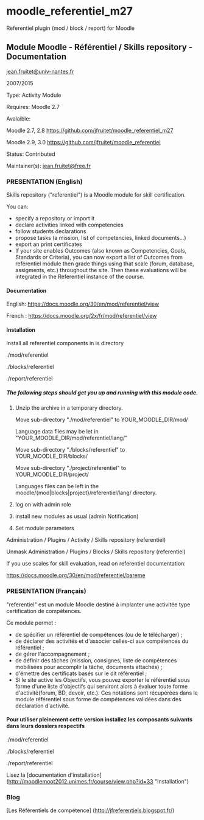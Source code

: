 ﻿moodle_referentiel_m27
======================

Referentiel plugin (mod / block / report) for Moodle 

## Module Moodle - Référentiel / Skills repository - Documentation

jean.fruitet@univ-nantes.fr

2007/2015

Type: Activity Module

Requires: Moodle 2.7

Avalaible: 

 Moodle 2.7, 2.8  https://github.com/jfruitet/moodle_referentiel_m27

 Moodle 2.9, 3.0  https://github.com/jfruitet/moodle_referentiel

Status: Contributed

Maintainer(s): jean.fruitet@free.fr

### PRESENTATION (English)

Skills repository ("referentiel") is a Moodle module for skill certification.

You can:

* specify a repository or import it
* declare activities linked with competencies
* follow students declarations
* propose tasks (a mission, list of competencies, linked documents...)
* export an print certificates
* If your site enables Outcomes (also known as Competencies, Goals, Standards or Criteria), you can now export a list of Outcomes from referentiel module then grade things using
that scale (forum, database, assigments, etc.) throughout the site. Then these evaluations will be integrated in the Referentiel instance of the course.

#### Documentation

English: https://docs.moodle.org/30/en/mod/referentiel/view

French : https://docs.moodle.org/2x/fr/mod/referentiel/view

#### Installation

Install all referentiel components in is directory

./mod/referentiel

./blocks/referentiel

./report/referentiel


##### The following steps should get you up and running with this module code.

1. Unzip the archive in a temporary directory.

	Move sub-directory  "./mod/referentiel" to YOUR_MOODLE_DIR/mod/
	
	Language data files may be let in  "YOUR_MOODLE_DIR/mod/referentiel/lang/"

	Move sub-directory "./blocks/referentiel" to YOUR_MOODLE_DIR/blocks/

	Move sub-directory  "./project/referentiel" to YOUR_MOODLE_DIR/project/
	
	Languages files can be left in the moodle/{mod|blocks|project}/referentiel/lang/ directory.

2. log on with admin role

3. install new modules as usual (admin Notification)

4. Set module parameters

Administration / Plugins / Activity / Skills repository (referentiel)

Unmask Administration / Plugins / Blocks / Skills repository (referentiel)

If you use scales for skill evaluation, read on referentiel documentation:

https://docs.moodle.org/30/en/mod/referentiel/bareme


### PRESENTATION (Français)

"referentiel" est un module Moodle destiné à implanter une activitée type certification
de compétences.

Ce module permet :

* de spécifier un référentiel de compétences (ou de le télécharger) ;
* de déclarer des activités et d'associer celles-ci aux compétences du référentiel ;
* de gérer l'accompagnement ;
* de définir des tâches (mission, consignes, liste de compétences mobilisées pour accomplir la tâche, documents attachés) ;
* d'émettre des certificats basés sur le dit référentiel ;
* Si le site active les Objectifs, vous pouvez exporter le référentiel sous forme d'une
liste d'objectifs qui serviront alors à évaluer toute forme d'activité(forum, BD, devoir, etc.).
Ces notations sont récupérées dans le module référentiel sous forme de compétences validées dans des déclaration d'activité.

#### Pour utiliser pleinement cette version installez les composants suivants dans leurs dossiers respectifs

./mod/referentiel

./blocks/referentiel

./report/referentiel

Lisez la [documentation d'installation] (http://moodlemoot2012.unimes.fr/course/view.php?id=33 "Installation")


### Blog
[Les Référentiels de compétence] (http://jfreferentiels.blogspot.fr/)
